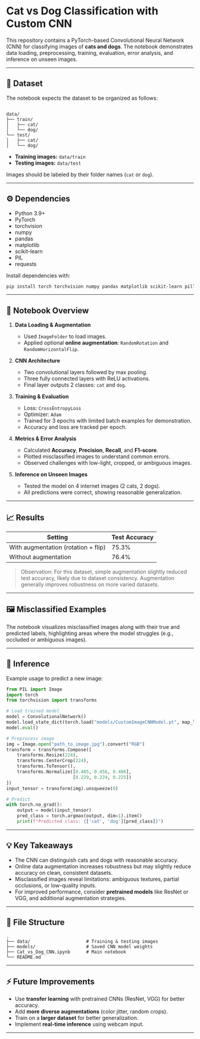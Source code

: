 # Cat vs Dog Classification with Custom CNN

This repository contains a PyTorch-based Convolutional Neural Network (CNN) for classifying images of **cats and dogs**. The notebook demonstrates data loading, preprocessing, training, evaluation, error analysis, and inference on unseen images.

---

## 📂 Dataset

The notebook expects the dataset to be organized as follows:

```

data/
├── train/
│   ├── cat/
│   └── dog/
└── test/
│   ├── cat/
│   └── dog/

```

- **Training images:** `data/train`
- **Testing images:** `data/test`

Images should be labeled by their folder names (`cat` or `dog`).

---

## ⚙️ Dependencies

- Python 3.9+
- PyTorch
- torchvision
- numpy
- pandas
- matplotlib
- scikit-learn
- PIL
- requests

Install dependencies with:

```bash
pip install torch torchvision numpy pandas matplotlib scikit-learn pillow requests
```

---

## 📝 Notebook Overview

1. **Data Loading & Augmentation**

   - Used `ImageFolder` to load images.
   - Applied optional **online augmentation**: `RandomRotation` and `RandomHorizontalFlip`.

2. **CNN Architecture**

   - Two convolutional layers followed by max pooling.
   - Three fully connected layers with ReLU activations.
   - Final layer outputs 2 classes: `cat` and `dog`.

3. **Training & Evaluation**

   - Loss: `CrossEntropyLoss`
   - Optimizer: `Adam`
   - Trained for 3 epochs with limited batch examples for demonstration.
   - Accuracy and loss are tracked per epoch.

4. **Metrics & Error Analysis**

   - Calculated **Accuracy**, **Precision**, **Recall**, and **F1-score**.
   - Plotted misclassified images to understand common errors.
   - Observed challenges with low-light, cropped, or ambiguous images.

5. **Inference on Unseen Images**

   - Tested the model on 4 internet images (2 cats, 2 dogs).
   - All predictions were correct, showing reasonable generalization.

---

## 📈 Results

| Setting                             | Test Accuracy |
| ----------------------------------- | ------------- |
| With augmentation (rotation + flip) | 75.3%         |
| Without augmentation                | 76.4%         |

> Observation: For this dataset, simple augmentation slightly reduced test accuracy, likely due to dataset consistency. Augmentation generally improves robustness on more varied datasets.

---

## 🖼 Misclassified Examples

The notebook visualizes misclassified images along with their true and predicted labels, highlighting areas where the model struggles (e.g., occluded or ambiguous images).

---

## 🔮 Inference

Example usage to predict a new image:

```python
from PIL import Image
import torch
from torchvision import transforms

# Load trained model
model = ConvolutionalNetwork()
model.load_state_dict(torch.load("models/CustomImageCNNModel.pt", map_location="cpu"))
model.eval()

# Preprocess image
img = Image.open("path_to_image.jpg").convert("RGB")
transform = transforms.Compose([
    transforms.Resize(224),
    transforms.CenterCrop(224),
    transforms.ToTensor(),
    transforms.Normalize([0.485, 0.456, 0.406],
                         [0.229, 0.224, 0.225])
])
input_tensor = transform(img).unsqueeze(0)

# Predict
with torch.no_grad():
    output = model(input_tensor)
    pred_class = torch.argmax(output, dim=1).item()
    print(f"Predicted class: {['cat', 'dog'][pred_class]}")
```

---

## 💡 Key Takeaways

- The CNN can distinguish cats and dogs with reasonable accuracy.
- Online data augmentation increases robustness but may slightly reduce accuracy on clean, consistent datasets.
- Misclassified images reveal limitations: ambiguous textures, partial occlusions, or low-quality inputs.
- For improved performance, consider **pretrained models** like ResNet or VGG, and additional augmentation strategies.

---

## 📁 File Structure

```
.
├── data/                     # Training & testing images
├── models/                   # Saved CNN model weights
├── Cat_vs_Dog_CNN.ipynb      # Main notebook
└── README.md
```

---

## ⚡ Future Improvements

- Use **transfer learning** with pretrained CNNs (ResNet, VGG) for better accuracy.
- Add **more diverse augmentations** (color jitter, random crops).
- Train on a **larger dataset** for better generalization.
- Implement **real-time inference** using webcam input.

---
